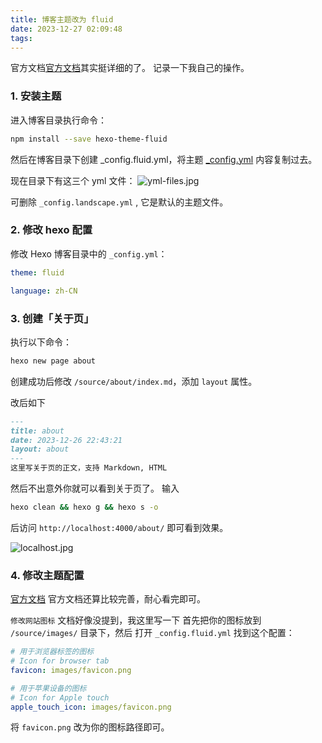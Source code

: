 ```yaml
---
title: 博客主题改为 fluid
date: 2023-12-27 02:09:48
tags:
---
```


官方文档[官方文档](https://hexo.fluid-dev.com/docs/start)其实挺详细的了。
记录一下我自己的操作。

### 1. 安装主题
进入博客目录执行命令：
```bash
npm install --save hexo-theme-fluid
```
然后在博客目录下创建 _config.fluid.yml，将主题 [_config.yml](https://github.com/fluid-dev/hexo-theme-fluid/blob/master/_config.yml) 内容复制过去。

现在目录下有这三个 yml 文件：
![yml-files.jpg](/images/Modify-theme/yml-files.jpg)

可删除 `_config.landscape.yml` , 它是默认的主题文件。

### 2. 修改 hexo 配置

修改 Hexo 博客目录中的 `_config.yml`：
```yml
theme: fluid

language: zh-CN
```

### 3. 创建「关于页」

执行以下命令：
```bash
hexo new page about
```

创建成功后修改 `/source/about/index.md`，添加 `layout` 属性。

改后如下

```md
---
title: about
date: 2023-12-26 22:43:21
layout: about
---
这里写关于页的正文，支持 Markdown, HTML
```
然后不出意外你就可以看到关于页了。
输入
```bash
hexo clean && hexo g && hexo s -o
```

后访问 `http://localhost:4000/about/` 即可看到效果。

![localhost.jpg](/images/Modify-theme/localhost.jpg)

### 4. 修改主题配置

[官方文档](https://hexo.fluid-dev.com/docs/guide/)
官方文档还算比较完善，耐心看完即可。

`修改网站图标` 文档好像没提到，我这里写一下
首先把你的图标放到 `/source/images/` 目录下，然后
打开 `_config.fluid.yml` 找到这个配置：
```yml
# 用于浏览器标签的图标
# Icon for browser tab
favicon: images/favicon.png

# 用于苹果设备的图标
# Icon for Apple touch
apple_touch_icon: images/favicon.png
```
将 `favicon.png` 改为你的图标路径即可。